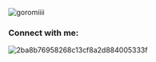 <p align="left"> <img src="https://komarev.com/ghpvc/?username=goromiiii&label=Profile%20views&color=0e75b6&style=flat" alt="goromiiii" /> </p>

<h3 align="left">Connect with me:</h3>
<p align="left">
</p>



![2ba8b76958268c13cf8a2d884005333f](https://github.com/user-attachments/assets/60369a46-b88d-4d83-9bdd-f3a3aba837c3)



